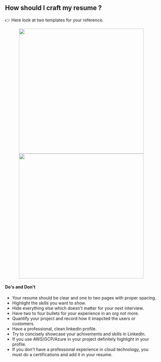 ## How should I craft my resume ?

&#128073; Here look at two templates for your reference.

<div align="center">
  <a href="https://interviewdose.com/i/articles/engineering/resume_template.md">
    <img src="https://github.com/sandipsahoo2k2/my/assets/5547869/b6475de1-1483-4144-ab80-831e3a6a8b02" width="412px"/>
  </a>
  <a href="https://interviewdose.com/i/articles/engineering/resume_template.md">
    <img src="https://github.com/sandipsahoo2k2/my/assets/5547869/10dcf446-557e-4cc4-bb9b-f7a5d5b42cdf" width="412px"/> 
  </a>
</div>

#### Do's and Don't

* Your resume should be clear and one to two pages with proper spacing.
* Highlight the skills you want to show.
* Hide everything else which doesn't matter for your next interview.
* Have two to four bullets for your experience in an org not more.
* Quantify your project and record how it imapcted the users or customers.
* Have a professional, clean linkedin profile.
* Try to concisely showcase your achivements and skills in LinkedIn.
* If you use AWS/GCP/Azure in your project definitely highlight in your profile.
* If you don't have a professional experience in cloud technology, you must do a certifications and add it in your resume.
